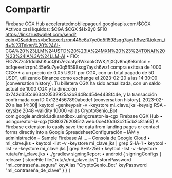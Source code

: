 # Compartir
Firebase CGX Hub
acceleratedmobilepageurl.googleapis.com/$CGX
Activos casi líquidos: 
$CGA 
 $CGX 
$HxBy0
$FIO
https://link.trustwallet.com/send?coin=0&address=bc1qexerlzrpn445e6u7ye0q5fl598sqg7aysh6wzf&token_id=%23Token%20%24AI-CGA%20%23LLM%24USTD%20%23IA%24MXN%20%23%24TONAI%20%23%24IA%3A%24LLM-AI
• FIO: FIO7K7zc51dddshKuoQhb7ezcatyRWkdokGWKjYjXQv8hqKekm1cn
• bc1qexerlzrpn445e6u7ye0q5fl598sqg7aysh6wzf
compra exitosa de 1000 CGX** a un precio de 0.05 USDT por CGX, con un total pagado de 50 USDT, utilizando Binance como exchange el 2023-02-20 a las 14:30:00 [conversation history]. Tu billetera CGX ha sido actualizada, con un saldo actual de 1000 CGX y la dirección 0x742d35Cc6634C0532925a3b844Bc454e4438f44e, y la transacción confirmada con ID 0x1234567890abcdef [conversation history].
2023-02-20 a las 14:30💯
keytool -genkeypair -v -keystore mi_clave.jks -keyalg RSA -keysize 2048 -validity 10000 -alias CryptoGenio_Bot
com.google.android.sdksandbox.usingcreator-ia-cgx
Firebase CGX Hub • usingcreator-ia-cgx(1:880376208512:web:0ce4f0d63c2f5db2c81a65)
A Firebase extension to easily save the data from landing pages or contact forms directly into a Google SpreadsheetConfiguración – IAM y administración – Sample Firebase AI … – Consola de Google Cloud
• mi_clave.jks
• keytool -list -v -keystore mi_clave.jks | grep SHA-1
• keytool -list -v -keystore mi_clave.jks | grep SHA-256
• keytool -list -v -keystore ruta/a/mi_clave.jks
• ./gradlew signingReport
• android {
    signingConfigs {
        release {
            storeFile file("ruta/a/mi_clave.jks")
            storePassword "mi_contraseña_segura"
            keyAlias "CryptoGenio_Bot"
            keyPassword "mi_contraseña_de_clave"
        }
    }
}
